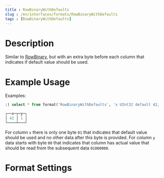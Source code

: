 ```yaml
---
title : RowBinaryWithDefaults
slug : /en/interfaces/formats/RowBinaryWithDefaults
tags : [RowBinaryWithDefaults]
---
```


# Description

Similar to [RowBinary](#rowbinary), but with an extra byte before each column that indicates if default value should be used.

# Example Usage

Examples:

```sql
:) select * from format('RowBinaryWithDefaults', 'x UInt32 default 42, y UInt32', x'010001000000')

┌──x─┬─y─┐
│ 42 │ 1 │
└────┴───┘
```

For column `x` there is only one byte `01` that indicates that default value should be used and no other data after this byte is provided.
For column `y` data starts with byte `00` that indicates that column has actual value that should be read from the subsequent data `01000000`.

# Format Settings


